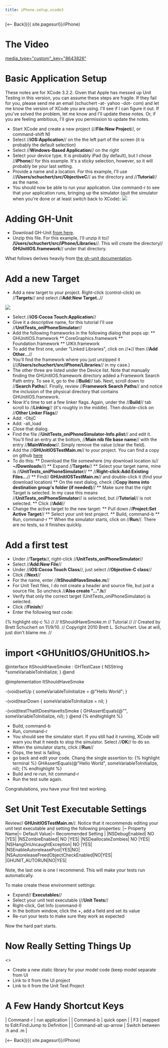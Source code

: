 ```yaml
---
title: iPhone.setup.xcode3
---
```

[<-- Back]({{ site.pagesurl}}/iPhone)

# The Video
[media_type="custom"_key="8643826"]({{site.pagesurl}}/media_type="custom"_key="8643826")

# Basic Application Setup
These notes are for XCode 3.2.2. Given that Apple has messed up Unit Testing in this version, you can assume these steps are fragile. If they fail for you, please send me an email (schuchert -at- yahoo -dot- com) and let me know the version of XCode you are using. I'll see if I can figure it out. If you've solved the problem, let me know and I'll update these notes. Or, if you are feeling ambitious, I'll give you permission to update the notes.

* Start XCode and create a new project (//**File:New Project**//, or command-shift N)
* Select //**iOS:Application**// on the the left part of the screen (it is probably the default selection)
* Select //**Windows-Based Application**// on the right
* Select your device type. It is probably iPad (by default), but I chose //**iPhone**// for this example. It's a sticky selection, however, so it will probably be your last setting.
* Provide a name and a location. For this example, I'll use //**/Users/schuchert/src/ObjectiveC**// as the directory and //**Tutorial**// as the name.
* You should now be able to run your application. Use command-r to see that your application runs, bringing up the simulator (quit the simulator when you're done or at least switch back to XCode):
![](images/IPhoneSimulatorRunning.gif)

# Adding GH-Unit
* Download GH-Unit [from here](https://github.com/gabriel/gh-unit/archives/master).
* Unzip this file. For this example, I'll unzip it to// **/Users/schuchert/src/iPhone/Libraries**//. This will create the directory// **GHUnitIOS.framework**// under that directory.

What follows derives heavily from [the gh-unit documentation](http://gabriel.github.com/gh-unit/_installing.html).
# Add a new Target
* Add a new target to your project. Right-click (control-click) on //**Targets**// and select //**Add:New Target..**//

![](images/CreateNewTarget.jpg)
* Select //**iOS:Cocoa Touch:Application**//
* Give it a descriptive name, for this tutorial I'll use //**UnitTests_onIPhoneSimulator**//
* Add the following frameworks in the following dialog that pops up:
** GHUnitIOS.framework
** CoreGraphics.framework
** Foundation.framework
** UIKit.framework
* To add the first one, under "Linked Libraries", click on //**+**// then //**Add Other...**//
* You'll find the framework where you just unzipped it (//**/Users/schuchert/src/iPhone/Libraries**// in my case.)
* The other three are listed under the Device list.
Note that manually finding the GHUnitIOS.framework directory added a Framework Search Path entry. To see it, go to the //**Build**// tab. Next, scroll down to //**Search Paths**//. Finally, review //**Framework Search Paths**// and notice the inclusion of the physical directory that contains GHUnitIOS.framework.
* Now it's time to set a few linker flags. Again, under the //**Build**// tab scroll to //**Linking**// (it's roughly in the middle). Then double-click on //**Other Linker Flags**//
* Add: -ObjC
* Add: -all_load
* Close that dialog.
* Find the file //**UnitTests_oniPhoneSimulator-Info.plist**// and edit it. You'll find an entry at the bottom, //**Main nib file base name**// with the entry //**MainWindow**//. Simply remove the value (clear the field).
* Add the //**GHUnitIOSTestMain.m**// to your project. You can find a copy on github [here](https://github.com/gabriel/gh-unit/raw/master/Project-IPhone/GHUnitIOSTestMain.m)
* To do this:
** Download the file somewhere (my download location is// **~/Downloads**//)
** Expand //**Targets**//
** Select your target name, mine is //**UnitTests_oniPhoneSimulator**//
** //**Right-click:Add:Existing Files...**//
** Find// **GHUnitIOSTestMain.m**// and double-click it (find your download location)
** On the next dialog, check //**Copy items into destination group's folder (if needed)**//
** Make sure that the right Target is selected. In my case this means //**UnitTests_oniPhoneSimulator**// is selected, but //**Tutorial**// is not selected.
** Click //**Add**//
* Change the active target to the new target:
** Pull down //**Project:Set Active Target**//
** Select your unit test project.
** Build, command-b
** Run, command-r
** When the simulator starts, click on //**Run**//. There are no tests, so it finishes quickly.

# Add a first test
* Under //**Targets**//, right-click  //**UnitTests_oniPhoneSimulator**//
* Select //**Add:New File**//
* Under //**iOS:Cocoa Touch Class**//, just select //**Objective-C class**//
* Click //**Next**//
* For the name, enter //**ItShouldHaveSmoke.m**//
* For Unit Test files, I do not create a header and source file, but just a source file. So uncheck //**Also create "...".h**//
* Verify that only the correct target (UnitTests_oniPhoneSimulator) is selected.
* Click //**Finish**//
* Enter the following test code:

{% highlight obj-c %}
//
//  ItShouldHaveSmoke.m
//  Tutorial
//
//  Created by Brett Schuchert on 11/9/10.
//  Copyright 2010 Brett L. Schuchert. Use at will, just don't blame me.
//

# import <GHUnitIOS/GHUnitIOS.h>

@interface ItShouldHaveSmoke : GHTestCase {
    NSString *someVariableToInitialize;
}
@end

@implementation ItShouldHaveSmoke

-(void)setUp {
    someVariableToInitialize = @"Hello World";
}

-(void)tearDown {
    someVariableToInitialize = nil;
}

-(void)testThatItDoesHaveItsSmoke {
    GHAssertEquals(@"", someVariableToInitialize, nil);
}
@end
{% endhighlight %}

* Build, command-b
* Run, command-r
* You should see the simulator start. If you still had it running, XCode will warn you that it needs to stop the simulator. Select //**OK**// to do so.
* When the simulator starts, click //**Run**//
* Oops, the test is failing.
* go back and edit your code. Chang the single assertion to:
{% highlight terminal %}
    GHAssertEquals(@"Hello World", someVariableToInitialize, nil);
{% endhighlight %}
* Build and re-run, hit command-r
* Run the test suite again.

Congratulations, you have your first test working.
# Set Unit Test Executable Settings

Review// **GHUnitIOSTestMain.m**//. Notice that it recommends editing your unit test executable and setting the following properties:
|~ Property Name|~ Default Value|~ Recommended Setting |
|NSDebugEnabled|                        NO      |YES|
|NSZombieEnabled|                       NO       |YES|
|NSDeallocateZombies|                   NO       |YES|
|NSHangOnUncaughtException|             NO       |YES|
|NSEnableAutoreleasePool|YES|NO|
|NSAutoreleaseFreedObjectCheckEnabled|NO|YES|
|GHUNIT_AUTORUN|NO|YES|

Note, the last one is one I recommend. This will make your tests run automatically.

To make create these environment settings:
* Expand// **Executables**//
* Select your unit test executable (//**Unit Tests**//
* Right-click, Get Info (command-I)
* In the bottom window, click the +, add a field and set its value
* Re-run your tests to make sure they work as expected

Now the hard part starts.

# Now Really Setting Things Up
<<to be expanded>>
* Create a new static library for your model code (keep model separate from UI
* Link to it from the UI project
* Link to it from the Unit Test Project
# A Few Handy Shortcut Keys

| Command-r | run application |
| Command-b | quick open |
| F3 | mapped to Edit:Find:Jump to Definition |
| Command-alt up-arrow | Switch between .h and .m |

[<-- Back]({{ site.pagesurl}}/iPhone)
